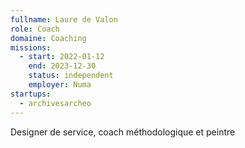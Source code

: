 ```yaml
---
fullname: Laure de Valon
role: Coach
domaine: Coaching
missions:
  - start: 2022-01-12
    end: 2023-12-30
    status: independent
    employer: Numa
startups:
  - archivesarcheo
---
```


Designer de service, coach méthodologique et peintre
